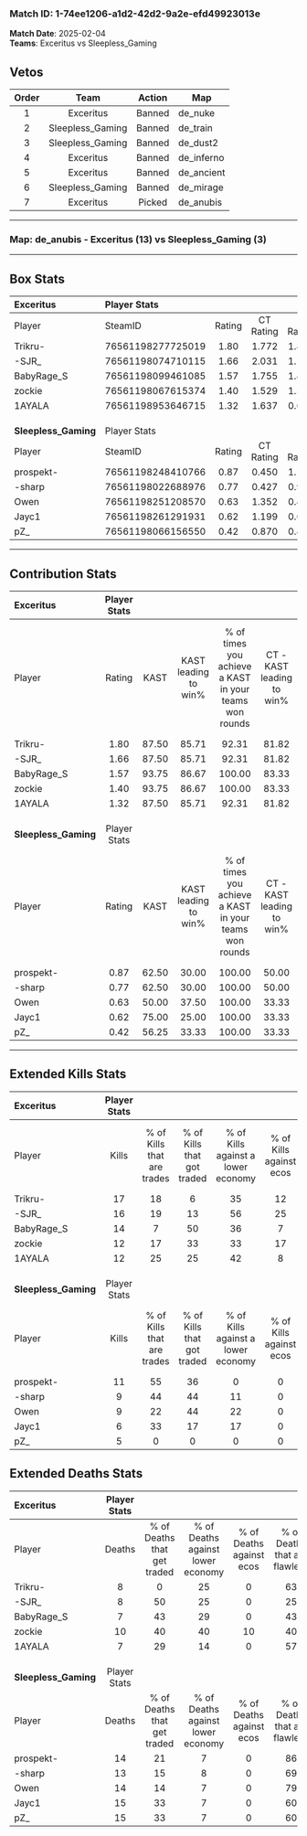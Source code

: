 ### Match ID: 1-74ee1206-a1d2-42d2-9a2e-efd49923013e  
**Match Date**: 2025-02-04  
**Teams**: Exceritus vs Sleepless_Gaming  

## Vetos  

| Order | Team | Action | Map |
| :---: | :--: | :----: | --- |
| 1 | Exceritus | Banned | de_nuke |
| 2 | Sleepless_Gaming | Banned | de_train |
| 3 | Sleepless_Gaming | Banned | de_dust2 |
| 4 | Exceritus | Banned | de_inferno |
| 5 | Exceritus | Banned | de_ancient |
| 6 | Sleepless_Gaming | Banned | de_mirage |
| 7 | Exceritus | Picked | de_anubis |

---  

### **Map**: de_anubis - Exceritus (13) vs Sleepless_Gaming (3)  
---  

## Box Stats  

| **Exceritus**        | Player Stats      |        |           |          |       |       |       |         |        |      |     |
| :- | :- | :-: | :-: | :-: | :-: | :-: | :-: | :-: | :-: | :-: | :-: |
| Player               | SteamID           | Rating | CT Rating | T Rating | KAST  |  ADR  | Kills | Assists | Deaths | K/D  | HS% |
| Trikru-              | 76561198277725019 |  1.80  |   1.772   |  1.889   | 87.50 | 126.0 |  17   |    7    |   8    | 2.13 | 47  |
| -SJR_                | 76561198074710115 |  1.66  |   2.031   |  1.117   | 87.50 | 98.8  |  16   |    8    |   8    | 2.00 | 68  |
| BabyRage_S           | 76561198099461085 |  1.57  |   1.755   |  1.422   | 93.75 | 86.8  |  14   |    4    |   7    | 2.00 | 42  |
| zockie               | 76561198067615374 |  1.40  |   1.529   |  1.528   | 93.75 | 92.8  |  12   |    6    |   10   | 1.20 | 58  |
| 1AYALA               | 76561198953646715 |  1.32  |   1.637   |  0.643   | 87.50 | 56.7  |  12   |    4    |   7    | 1.71 | 41  |
|                      |                   |        |           |          |       |       |       |         |        |      |     |
|                      |                   |        |           |          |       |       |       |         |        |      |     |
|                      |                   |        |           |          |       |       |       |         |        |      |     |
| **Sleepless_Gaming** | Player Stats      |        |           |          |       |       |       |         |        |      |     |
| Player               | SteamID           | Rating | CT Rating | T Rating | KAST  |  ADR  | Kills | Assists | Deaths | K/D  | HS% |
| prospekt-            | 76561198248410766 |  0.87  |   0.450   |  1.149   | 62.50 | 65.3  |  11   |    2    |   14   | 0.79 | 45  |
| -sharp               | 76561198022688976 |  0.77  |   0.427   |  0.980   | 62.50 | 59.4  |   9   |    2    |   13   | 0.69 | 55  |
| Owen                 | 76561198251208570 |  0.63  |   1.352   |  0.479   | 50.00 | 53.6  |   9   |    2    |   14   | 0.64 | 55  |
| Jayc1                | 76561198261291931 |  0.62  |   1.199   |  0.662   | 75.00 | 51.4  |   6   |    4    |   15   | 0.40 | 16  |
| pZ_                  | 76561198066156550 |  0.42  |   0.870   |  0.497   | 56.25 | 48.3  |   5   |    4    |   15   | 0.33 | 100 |
---  

## Contribution Stats  

| **Exceritus**        | Player Stats |       |                      |                                                        |                           |                                                             |                          |                                                            |
| :- | :-: | :-: | :-: | :-: | :-: | :-: | :-: | :-: |
| Player               |    Rating    | KAST  | KAST leading to win% | % of times you achieve a KAST in your teams won rounds | CT - KAST leading to win% | CT - % of times you achieve a KAST in your teams won rounds | T - KAST leading to win% | T - % of times you achieve a KAST in your teams won rounds |
| Trikru-              |     1.80     | 87.50 |        85.71         |                         92.31                          |           81.82           |                            90.00                            |          100.00          |                           100.00                           |
| -SJR_                |     1.66     | 87.50 |        85.71         |                         92.31                          |           81.82           |                            90.00                            |          100.00          |                           100.00                           |
| BabyRage_S           |     1.57     | 93.75 |        86.67         |                         100.00                         |           83.33           |                           100.00                            |          100.00          |                           100.00                           |
| zockie               |     1.40     | 93.75 |        86.67         |                         100.00                         |           83.33           |                           100.00                            |          100.00          |                           100.00                           |
| 1AYALA               |     1.32     | 87.50 |        85.71         |                         92.31                          |           81.82           |                            90.00                            |          100.00          |                           100.00                           |
|                      |              |       |                      |                                                        |                           |                                                             |                          |                                                            |
|                      |              |       |                      |                                                        |                           |                                                             |                          |                                                            |
|                      |              |       |                      |                                                        |                           |                                                             |                          |                                                            |
| **Sleepless_Gaming** | Player Stats |       |                      |                                                        |                           |                                                             |                          |                                                            |
| Player               |    Rating    | KAST  | KAST leading to win% | % of times you achieve a KAST in your teams won rounds | CT - KAST leading to win% | CT - % of times you achieve a KAST in your teams won rounds | T - KAST leading to win% | T - % of times you achieve a KAST in your teams won rounds |
| prospekt-            |     0.87     | 62.50 |        30.00         |                         100.00                         |           50.00           |                           100.00                            |          25.00           |                           100.00                           |
| -sharp               |     0.77     | 62.50 |        30.00         |                         100.00                         |           50.00           |                           100.00                            |          25.00           |                           100.00                           |
| Owen                 |     0.63     | 50.00 |        37.50         |                         100.00                         |           33.33           |                           100.00                            |          40.00           |                           100.00                           |
| Jayc1                |     0.62     | 75.00 |        25.00         |                         100.00                         |           33.33           |                           100.00                            |          22.22           |                           100.00                           |
| pZ_                  |     0.42     | 56.25 |        33.33         |                         100.00                         |           33.33           |                           100.00                            |          33.33           |                           100.00                           |
---  

## Extended Kills Stats  

| **Exceritus**        | Player Stats |                            |                            |                                    |                         |                              |                                 |                                       |                    |           |
| :- | :-: | :-: | :-: | :-: | :-: | :-: | :-: | :-: | :-: | :-: |
| Player               |    Kills     | % of Kills that are trades | % of Kills that got traded | % of Kills against a lower economy | % of Kills against ecos | % of Kills that are flawless | % of Kills that are close duels | % of Kills that are assisted by flash | Pistol Round Kills | AWP Kills |
| Trikru-              |      17      |             18             |             6              |                 35                 |           12            |              71              |                6                |                   0                   |         1          |     7     |
| -SJR_                |      16      |             19             |             13             |                 56                 |           25            |              81              |                0                |                  13                   |         4          |     0     |
| BabyRage_S           |      14      |             7              |             50             |                 36                 |            7            |              64              |                7                |                  14                   |         3          |     0     |
| zockie               |      12      |             17             |             33             |                 33                 |           17            |              50              |                0                |                   0                   |         1          |     0     |
| 1AYALA               |      12      |             25             |             25             |                 42                 |            8            |              83              |                0                |                   0                   |         1          |     0     |
|                      |              |                            |                            |                                    |                         |                              |                                 |                                       |                    |           |
|                      |              |                            |                            |                                    |                         |                              |                                 |                                       |                    |           |
|                      |              |                            |                            |                                    |                         |                              |                                 |                                       |                    |           |
| **Sleepless_Gaming** | Player Stats |                            |                            |                                    |                         |                              |                                 |                                       |                    |           |
| Player               |    Kills     | % of Kills that are trades | % of Kills that got traded | % of Kills against a lower economy | % of Kills against ecos | % of Kills that are flawless | % of Kills that are close duels | % of Kills that are assisted by flash | Pistol Round Kills | AWP Kills |
| prospekt-            |      11      |             55             |             36             |                 0                  |            0            |              45              |               18                |                   0                   |         0          |     0     |
| -sharp               |      9       |             44             |             44             |                 11                 |            0            |              56              |                0                |                   0                   |         3          |     0     |
| Owen                 |      9       |             22             |             44             |                 22                 |            0            |              33              |               11                |                  11                   |         0          |     0     |
| Jayc1                |      6       |             33             |             17             |                 17                 |            0            |              50              |                0                |                   0                   |         1          |     0     |
| pZ_                  |      5       |             0              |             0              |                 0                  |            0            |              40              |               20                |                   0                   |         1          |     0     |
## Extended Deaths Stats  

| **Exceritus**        | Player Stats |                             |                                   |                          |                               |                            |                           |               |
| :- | :-: | :-: | :-: | :-: | :-: | :-: | :-: | :-: |
| Player               |    Deaths    | % of Deaths that get traded | % of Deaths against lower economy | % of Deaths against ecos | % of Deaths that are flawless | % of Deaths that are close | % of Deaths while blinded | Deaths to AWP |
| Trikru-              |      8       |              0              |                25                 |            0             |              63               |             13             |             0             |       0       |
| -SJR_                |      8       |             50              |                25                 |            0             |              25               |             13             |             0             |       0       |
| BabyRage_S           |      7       |             43              |                29                 |            0             |              43               |             0              |             0             |       0       |
| zockie               |      10      |             40              |                40                 |            10            |              40               |             10             |             0             |       0       |
| 1AYALA               |      7       |             29              |                14                 |            0             |              57               |             14             |            14             |       0       |
|                      |              |                             |                                   |                          |                               |                            |                           |               |
|                      |              |                             |                                   |                          |                               |                            |                           |               |
|                      |              |                             |                                   |                          |                               |                            |                           |               |
| **Sleepless_Gaming** | Player Stats |                             |                                   |                          |                               |                            |                           |               |
| Player               |    Deaths    | % of Deaths that get traded | % of Deaths against lower economy | % of Deaths against ecos | % of Deaths that are flawless | % of Deaths that are close | % of Deaths while blinded | Deaths to AWP |
| prospekt-            |      14      |             21              |                 7                 |            0             |              86               |             7              |            14             |       0       |
| -sharp               |      13      |             15              |                 8                 |            0             |              69               |             0              |            15             |       1       |
| Owen                 |      14      |             14              |                 7                 |            0             |              79               |             7              |             0             |       2       |
| Jayc1                |      15      |             33              |                 7                 |            0             |              60               |             0              |             0             |       2       |
| pZ_                  |      15      |             33              |                 7                 |            0             |              60               |             0              |             0             |       2       |
